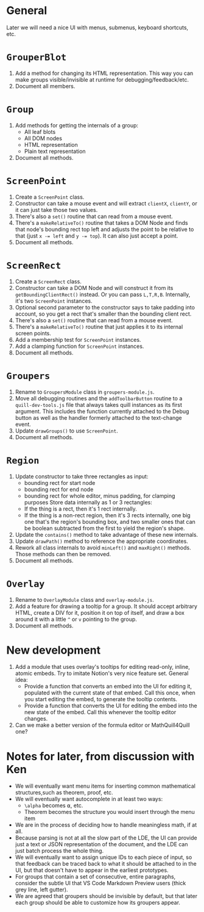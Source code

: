 
# General

Later we will need a nice UI with menus, submenus, keyboard shortcuts, etc.

# `GrouperBlot`

 1. Add a method for changing its HTML representation.  This way you can make
    groups visible/invisible at runtime for debugging/feedback/etc.
 1. Document all members.

# `Group`

 1. Add methods for getting the internals of a group:
     * All leaf blots
     * All DOM nodes
     * HTML representation
     * Plain text representation
 1. Document all methods.

# `ScreenPoint`

 1. Create a `ScreenPoint` class.
 1. Constructor can take a mouse event and will extract `clientX`, `clientY`,
    or it can just take those two values.
 1. There's also a `set()` routine that can read from a mouse event.
 1. There's a `makeRelativeTo()` routine that takes a DOM Node and finds that
    node's bounding rect top left and adjusts the point to be relative to that
    (just `x -= left` and `y -= top`).  It can also just accept a point.
 1. Document all methods.

# `ScreenRect`

 1. Create a `ScreenRect` class.
 1. Constructor can take a DOM Node and will construct it from its
    `getBoundingClientRect()` instead.  Or you can pass `L,T,R,B`.
    Internally, it's two `ScreenPoint` instances.
 1. Optional second parameter to the constructor says to take padding into
    account, so you get a rect that's smaller than the bounding client rect.
 1. There's also a `set()` routine that can read from a mouse event.
 1. There's a `makeRelativeTo()` routine that just applies it to its internal
    screen points.
 1. Add a membership test for `ScreenPoint` instances.
 1. Add a clamping function for `ScreenPoint` instances.
 1. Document all methods.

# `Groupers`

 1. Rename to `GroupersModule` class in `groupers-module.js`.
 1. Move all debugging routines and the `addToolbarButton` routine to a
    `quill-dev-tools.js` file that always takes quill instances as its first
    argument.  This includes the function currently attached to the Debug button
    as well as the handler formerly attached to the text-change event.
 1. Update `drawGroups()` to use `ScreenPoint`.
 1. Document all methods.

# `Region`

 1. Update constructor to take three rectangles as input:
     * bounding rect for start node
     * bounding rect for end node
     * bounding rect for whole editor, minus padding, for clamping purposes
    Store data internally as 1 or 3 rectangles:
     * If the thing is a rect, then it's 1 rect internally.
     * If the thing is a non-rect region, then it's 3 rects internally, one big
       one that's the region's bounding box, and two smaller ones that can be
       boolean subtracted from the first to yield the region's shape.
 1. Update the `contains()` method to take advantage of these new internals.
 1. Update `drawPath()` method to reference the appropriate coordinates.
 1. Rework all class internals to avoid `minLeft()` and `maxRight()` methods.
    Those methods can then be removed.
 1. Document all methods.

# `Overlay`

 1. Rename to `OverlayModule` class and `overlay-module.js`.
 1. Add a feature for drawing a tooltip for a group.  It should accept arbitrary
    HTML, create a DIV for it, position it on top of itself, and draw a box
    around it with a little `^` or `v` pointing to the group.
 1. Document all methods.

# New development

 1. Add a module that uses overlay's tooltips for editing read-only, inline,
    atomic embeds.  Try to imitate Notion's very nice feature set.  General
    idea:
     * Provide a function that converts an embed into the UI for editing it,
       populated with the current state of that embed.  Call this once, when you
       start editing the embed, to generate the tooltip contents.
     * Provide a function that converts the UI for editing the embed into the
       new state of the embed.  Call this whenever the tooltip editor changes.
 1. Can we make a better version of the formula editor or MathQuill4Quill one?

# Notes for later, from discussion with Ken

 * We will eventually want menu items for inserting common mathematical
   structures,such as theorem, proof, etc.
 * We will eventually want autocomplete in at least two ways:
    * `\alpha` becomes ⍺, etc.
    * Theorem becomes the structure you would insert through the menu item
 * We are in the process of deciding how to handle meaningless math, if at all.
 * Because parsing is not at all the slow part of the LDE, the UI can provide
   just a text or JSON representation of the document, and the LDE can just
   batch process the whole thing.
 * We will eventually want to assign unique IDs to each piece of input, so that
   feedback can be traced back to what it should be attached to in the UI, but
   that doesn't have to appear in the earliest prototypes.
 * For groups that contain a set of consecutive, entire paragraphs, consider the
   subtle UI that VS Code Markdown Preview users (thick grey line, left gutter).
 * We are agreed that groupers should be invisible by default, but that later
   each group should be able to customize how its groupers appear.
